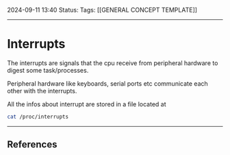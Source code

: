 2024-09-11 13:40
Status:
Tags: [[GENERAL CONCEPT TEMPLATE]]
___
# Interrupts

The interrupts are signals that the cpu receive from peripheral hardware to digest some task/processes.

Peripheral hardware like keyboards, serial ports etc communicate each other with the interrupts.

All the infos about interrupt are stored in a file located at 


```bash
cat /proc/interrupts
```




___
## References

